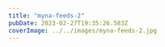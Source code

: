 ```yaml
---
title: "myna-feeds-2"
pubDate: 2023-02-27T19:35:26.583Z
coverImage: ../../images/myna-feeds-2.jpg
---
```

